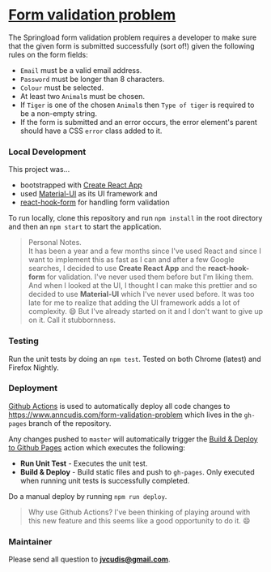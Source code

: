 # [Form validation problem](https://springload.github.io/form-validation-problem/)

The Springload form validation problem requires a developer to make sure that the given form is submitted successfully (sort of!) given the following rules on the form fields:

* `Email` must be a valid email address.
* `Password` must be longer than 8 characters.
* `Colour` must be selected.
* At least two `Animal`s must be chosen.
* If `Tiger` is one of the chosen `Animal`s then `Type of tiger` is required to be a non-empty string.
* If the form is submitted and an error occurs, the error element's parent should have a CSS `error` class added to it.

### Local Development
This project was...
* bootstrapped with [Create React App](https://github.com/facebook/create-react-app)
* used [Material-UI](https://material-ui.com/getting-started/installation/) as its UI framework and
* [react-hook-form](https://react-hook-form.com/get-started/) for handling form validation

To run locally, clone this repository and run `npm install` in the root directory and then an `npm start` to start the application.

> Personal Notes. <br />
> It has been a year and a few months since I've used React and since I want to implement this as fast as I can and after a few Google searches, I decided to use **Create React App** and the **react-hook-form** for validation. I've never used them before but I'm liking them. And when I looked at the UI, I thought I can make this prettier and so decided to use **Material-UI** which I've never used before. It was too late for me to realize that adding the UI framework adds a lot of complexity. :smile: But I've already started on it and I don't want to give up on it. Call it stubbornness.

### Testing
Run the unit tests by doing an `npm test`.
Tested on both Chrome (latest) and Firefox Nightly.

### Deployment
[Github Actions](https://github.com/features/actions) is used to automatically deploy all code changes to https://www.anncudis.com/form-validation-problem which lives in the `gh-pages` branch of the repository.

Any changes pushed to `master` will automatically trigger the [Build & Deploy to Github Pages](https://github.com/jvcudis/form-validation-problem/actions?workflow=Build+%26+Deploy+to+Github+Pages) action which executes the following:
* **Run Unit Test** - Executes the unit test.
* **Build & Deploy** - Build static files and push to `gh-pages`. Only executed when running unit tests is successfully completed.

Do a manual deploy by running `npm run deploy`.

> Why use Github Actions? I've been thinking of playing around with this new feature and this seems like a good opportunity to do it. :smile:

### Maintainer
Please send all question to **jvcudis@gmail.com**.
